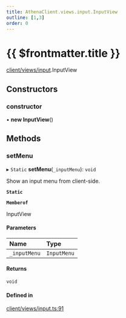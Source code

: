 ```yaml
---
title: AthenaClient.views.input.InputView
outline: [1,3]
order: 0
---
```


# {{ $frontmatter.title }}


[client/views/input](../modules/client_views_input.md).InputView

## Constructors

### constructor

• **new InputView**()

## Methods

### setMenu

▸ `Static` **setMenu**(`_inputMenu`): `void`

Show an input menu from client-side.

**`Static`**

**`Memberof`**

InputView

#### Parameters

| Name | Type |
| :------ | :------ |
| `_inputMenu` | `InputMenu` |

#### Returns

`void`

#### Defined in

[client/views/input.ts:91](https://github.com/Stuyk/altv-athena/blob/ae8402672/src/core/client/views/input.ts#L91)
